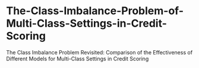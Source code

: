 # The-Class-Imbalance-Problem-of-Multi-Class-Settings-in-Credit-Scoring
The Class Imbalance Problem Revisited: Comparison of the Effectiveness of Different Models for Multi-Class Settings in Credit Scoring
